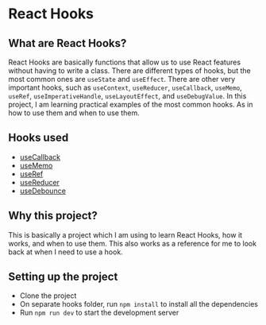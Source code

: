 # React Hooks

## What are React Hooks?

React Hooks are basically functions that allow us to use React features without having to write a class. There are different types of hooks, but the most common ones are `useState` and `useEffect`. There are other very important hooks, such as `useContext`, `useReducer`, `useCallback`, `useMemo`, `useRef`, `useImperativeHandle`, `useLayoutEffect`, and `useDebugValue`. In this project,
I am learning practical examples of the most common hooks. As in how to use them and when to use them.

## Hooks used

- [useCallback](./callback/)
- [useMemo](./memo/)
- [useRef](./ref/)
- [useReducer](./reducer/)
- [useDebounce](./debounce/)

## Why this project?

This is basically a project which I am using to learn React Hooks, how it works, and when to use them. This also works as a reference for me to look back at when I need to use a hook.

## Setting up the project

- Clone the project
- On separate hooks folder, run `npm install` to install all the dependencies
- Run `npm run dev` to start the development server
